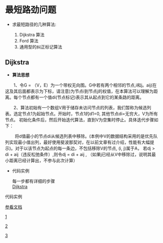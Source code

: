 # 最短路劲问题

* 求最短路径的几种算法:
 
   1. Dijkstra 算法 
   2. Ford 算法 
   3. 通用型的纠正标记算法

## Dijkstra

* **算法思想**

　　1、令G = （V，E）为一个带权无向图。G中若有两个相邻的节点,i和j。aij(在这及其后面都表示为下标，请注意)为节点i到节点j的权值，在本算法可以理解为距离。每个节点都有一个值di(节点标记)表示其从起点到它的某条路的距离。

　　2、算法初始有一个数组V用于储存未访问节点的列表，我们暂称为候选列表。选定节点1为起始节点。开始时，节点1的d1=0, 其他节点di=无穷大，V为所有节点。
初始化条件后，然后开始迭代算法，直到V为空集时停止。具体迭代步骤如下：

　　 将d值最小的节点di从候选列表中移除。(本例中V的数据结构采用的是优先队列实现最小值出列，最好使用斐波那契对，在以前文章有过介绍，性能有大幅提示)。对于以该节点为起点的每一条边，不包括移除V的节点, (i, j)属于A， 若dj > di + aij（违反松弛条件）,则令dj = di + aij    , （如果j已经从V中移除过，说明其最小距离已经计算出，不参与此次计算）
		
* 代码实例

	每一步都有详细的步骤<br>
	[Dijkstra](https://github.com/shanyao19940801/BookeNote/blob/master/ReadingNotes/Algorithm/src/com/yao/code/bestshort/Dijkstra.java)

代码实例

[参看文档](https://www.cnblogs.com/Henvealf/p/5574455.html)

[1](https://blog.csdn.net/ch_609583349/article/details/77921614)

[2](https://www.cnblogs.com/hapjin/p/5435724.html)

[3](https://blog.csdn.net/qq_35644234/article/details/60870719)